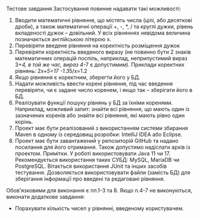 Тестове завдання 
Застосування повинне надавати такі можливості:
1. Вводити математичні рівняння, що містять числа (цілі, або десяткові
   дроби), а також математичні операції +, -, *, / та круглі дужки, рівень
   вкладеності дужок – довільний. У всіх рівняннях невідома величина
   позначається англійською літерою x.
2. Перевіряти введене рівняння на коректність розміщення дужок
3. Перевіряти коректність введеного виразу (не повинно бути 2 знаків
   математичних операцій поспіль, наприклад, неприпустимий вираз 3+*4,
   в той же час, вираз 4*-7 є допустимим).
   Приклади коректних рівнянь:
   2*x+5=17
   -1.3*5/x=1.2
4. Якщо рівняння є коректним, зберегти його у БД.
5. Надати можливість ввести корені рівняння, під час введення перевіряти,
   чи є задане число коренем, і якщо так – зберігати його в БД.
6. Реалізувати функції пошуку рівнянь у БД за їхніми коренями.
   Наприклад, можливий запит: знайти всі рівняння, що мають один із
   зазначених коренів або знайти всі рівняння, які мають рівно один корінь.
7. Проект має бути реалізований з використанням системи збирання Maven
   в одному із середовищ розробки: IntelliJ IDEA або Eclipse.
8. Проект має бути завантажений у репозиторій GitHub та надано
   посилання для його отримання. Також допустимо надіслати архів із
   проектом.
   Примітки.
   У роботі використовувати Java 11 чи 17.
   Рекомендується використання таких СУБД: MySQL, MariaDB чи PostgreSQL.
   Вітається використання JUnit та інших засобів тестування.
   Дозволяється використовувати файли (замість БД) для зберігання інформації
   про введені та редаговані рівняння.

Обов'язковими для виконання є пп.1-3 та 8. Якщо п.4-7 не виконуються,
виконати додаткове завдання:
- Порахувати кількість чисел у рівнянні, введеному користувачем.